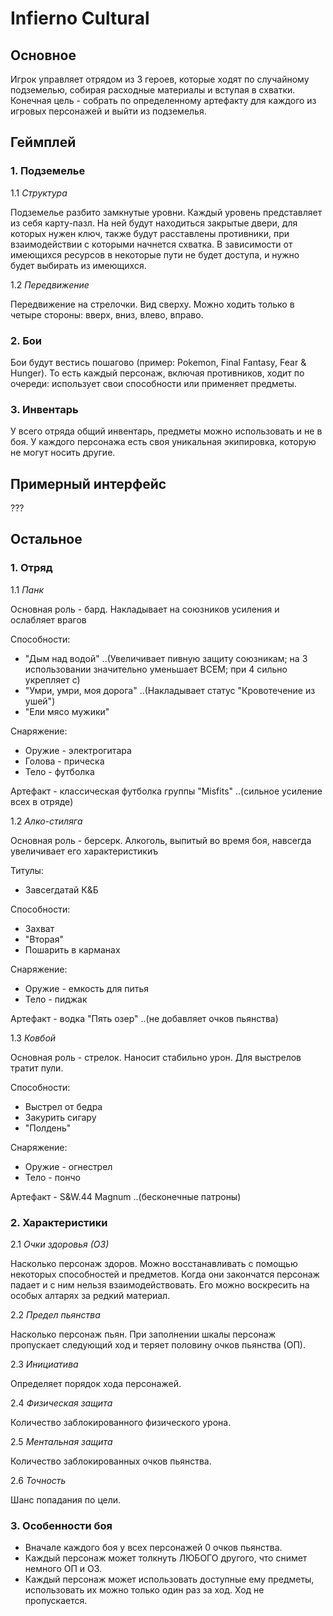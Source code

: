 # Infierno Cultural

## Основное

Игрок управляет отрядом из 3 героев, которые ходят по случайному подземелью, собирая 
расходные материалы и вступая в схватки. Конечная цель - собрать по определенному артефакту 
для каждого из игровых персонажей и выйти из подземелья.

## Геймплей

### 1. Подземелье

1.1 *Структура*

Подземелье разбито замкнутые уровни. Каждый уровень представляет из себя карту-пазл. На ней будут 
находиться закрытые двери, для которых нужен ключ, также будут расставлены противники, при взаимодействии
с которыми начнется схватка. В зависимости от имеющихся ресурсов в некоторые пути не будет доступа, 
и нужно будет выбирать из имеющихся.

1.2 *Передвижение*

Передвижение на стрелочки. Вид сверху. Можно ходить только в четыре стороны: вверх, вниз, влево, вправо.

### 2. Бои

Бои будут вестись пошагово (пример: Pokemon, Final Fantasy, Fear & Hunger). То есть каждый персонаж, включая противников,
ходит по очереди: использует свои способности или применяет предметы.

### 3. Инвентарь

У всего отряда общий инвентарь, предметы можно использовать и не в боя. У каждого персонажа есть своя уникальная
экипировка, которую не могут носить другие.

## Примерный интерфейс

???

## Остальное

### 1. Отряд

1.1 *Панк*

Основная роль - бард. Накладывает на союзников усиления и ослабляет врагов

Способности:

- "Дым над водой" ..(Увеличивает пивную защиту союзникам; на 3 использовании значительно уменьшает ВСЕМ; при 4 сильно укрепляет с)
- "Умри, умри, моя дорога" ..(Накладывает статус "Кровотечение из ушей")
- "Ели мясо мужики"

Снаряжение:

- Оружие - электрогитара
- Голова - прическа
- Тело - футболка

Артефакт - классическая футболка группы "Misfits" ..(сильное усиление всех в отряде)

1.2 *Алко-стиляга*

Основная роль - берсерк. Алкоголь, выпитый во время боя, навсегда увеличивает его характеристикиъ

Титулы:

- Завсегдатай К&Б

Способности:

- Захват
- "Вторая"
- Пошарить в карманах

Снаряжение:

- Оружие - емкость для питья
- Тело - пиджак

Артефакт - водка "Пять озер" ..(не добавляет очков пьянства)

1.3 *Ковбой*

Основная роль - стрелок. Наносит стабильно урон. Для выстрелов тратит пули.

Способности:

- Выстрел от бедра
- Закурить сигару
- "Полдень"

Снаряжение:

- Оружие - огнестрел
- Тело - пончо

Артефакт - S&W.44 Magnum ..(бесконечные патроны)

### 2. Характеристики

2.1 *Очки здоровья (ОЗ)*

Насколько персонаж здоров. Можно восстанавливать с помощью некоторых способностей и предметов.
Когда они закончатся персонаж падает и с ним нельзя взаимодействовать. Его можно воскресить 
на особых алтарях за редкий материал.

2.2 *Предел пьянства*

Насколько персонаж пьян. При заполнении шкалы персонаж пропускает следующий ход и теряет половину очков пьянства (ОП).

2.3 *Инициатива*

Определяет порядок хода персонажей.

2.4 *Физическая защита*

Количество заблокированного физического урона.

2.5 *Ментальная защита*

Количество заблокированных очков пьянства.

2.6 *Точность*

Шанс попадания по цели.

### 3. Особенности боя

- Вначале каждого боя у всех персонажей 0 очков пьянства.
- Каждый персонаж может толкнуть ЛЮБОГО другого, что снимет немного ОП и ОЗ.
- Каждый персонаж может использовать доступные ему предметы, использовать их можно только один раз за ход. Ход не пропускается.

